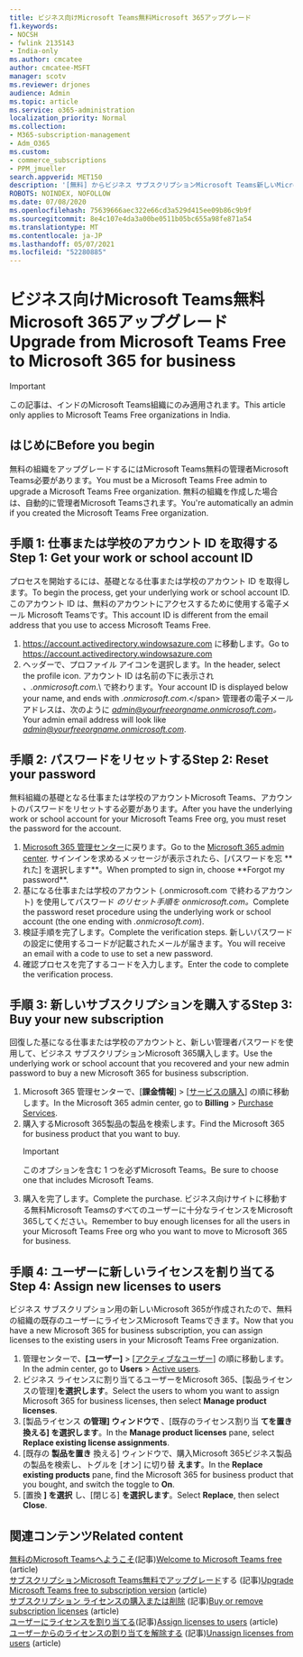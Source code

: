 ```yaml
---
title: ビジネス向けMicrosoft Teams無料Microsoft 365アップグレード
f1.keywords:
- NOCSH
- fwlink 2135143
- India-only
ms.author: cmcatee
author: cmcatee-MSFT
manager: scotv
ms.reviewer: drjones
audience: Admin
ms.topic: article
ms.service: o365-administration
localization_priority: Normal
ms.collection:
- M365-subscription-management
- Adm_O365
ms.custom:
- commerce_subscriptions
- PPM_jmueller
search.appverid: MET150
description: '[無料] からビジネス サブスクリプションMicrosoft Teams新しいMicrosoft 365アップグレードする方法について学習します。'
ROBOTS: NOINDEX, NOFOLLOW
ms.date: 07/08/2020
ms.openlocfilehash: 75639666aec322e66cd3a529d415ee09b86c9b9f
ms.sourcegitcommit: 8e4c107e4da3a00be0511b05bc655a98fe871a54
ms.translationtype: MT
ms.contentlocale: ja-JP
ms.lasthandoff: 05/07/2021
ms.locfileid: "52280885"
---
```

# <a name="upgrade-from-microsoft-teams-free-to-microsoft-365-for-business"></a><span data-ttu-id="17b23-103">ビジネス向けMicrosoft Teams無料Microsoft 365アップグレード</span><span class="sxs-lookup"><span data-stu-id="17b23-103">Upgrade from Microsoft Teams Free to Microsoft 365 for business</span></span>

> [!IMPORTANT]
> <span data-ttu-id="17b23-104">この記事は、インドのMicrosoft Teams組織にのみ適用されます。</span><span class="sxs-lookup"><span data-stu-id="17b23-104">This article only applies to Microsoft Teams Free organizations in India.</span></span>

## <a name="before-you-begin"></a><span data-ttu-id="17b23-105">はじめに</span><span class="sxs-lookup"><span data-stu-id="17b23-105">Before you begin</span></span>

<span data-ttu-id="17b23-106">無料の組織をアップグレードするにはMicrosoft Teams無料の管理者Microsoft Teams必要があります。</span><span class="sxs-lookup"><span data-stu-id="17b23-106">You must be a Microsoft Teams Free admin to upgrade a Microsoft Teams Free organization.</span></span> <span data-ttu-id="17b23-107">無料の組織を作成した場合は、自動的に管理者Microsoft Teamsされます。</span><span class="sxs-lookup"><span data-stu-id="17b23-107">You're automatically an admin if you created the Microsoft Teams Free organization.</span></span>

## <a name="step-1-get-your-work-or-school-account-id"></a><span data-ttu-id="17b23-108">手順 1: 仕事または学校のアカウント ID を取得する</span><span class="sxs-lookup"><span data-stu-id="17b23-108">Step 1: Get your work or school account ID</span></span>

<span data-ttu-id="17b23-109">プロセスを開始するには、基礎となる仕事または学校のアカウント ID を取得します。</span><span class="sxs-lookup"><span data-stu-id="17b23-109">To begin the process, get your underlying work or school account ID.</span></span> <span data-ttu-id="17b23-110">このアカウント ID は、無料のアカウントにアクセスするために使用する電子メール Microsoft Teamsです。</span><span class="sxs-lookup"><span data-stu-id="17b23-110">This account ID is different from the email address that you use to access Microsoft Teams Free.</span></span>

1. <span data-ttu-id="17b23-111"><a href="https://go.microsoft.com/fwlink/p/?linkid=2134797" target="_blank"><https://account.activedirectory.windowsazure.com></a> に移動します。</span><span class="sxs-lookup"><span data-stu-id="17b23-111">Go to <a href="https://go.microsoft.com/fwlink/p/?linkid=2134797" target="_blank"><https://account.activedirectory.windowsazure.com></a></span></span>
2. <span data-ttu-id="17b23-112">ヘッダーで、プロファイル アイコンを選択します。</span><span class="sxs-lookup"><span data-stu-id="17b23-112">In the header, select the profile icon.</span></span> <span data-ttu-id="17b23-113">アカウント ID は名前の下に表示され *、.onmicrosoft.com*.\ で終わります。</span><span class="sxs-lookup"><span data-stu-id="17b23-113">Your account ID is displayed below your name, and ends with *.onmicrosoft.com*.\</span></span>
    <span data-ttu-id="17b23-114">管理者の電子メール アドレスは、次のように *admin@yourfreeorgname.onmicrosoft.com。*</span><span class="sxs-lookup"><span data-stu-id="17b23-114">Your admin email address will look like *admin@yourfreeorgname.onmicrosoft.com*.</span></span>

## <a name="step-2-reset-your-password"></a><span data-ttu-id="17b23-115">手順 2: パスワードをリセットする</span><span class="sxs-lookup"><span data-stu-id="17b23-115">Step 2: Reset your password</span></span>

<span data-ttu-id="17b23-116">無料組織の基礎となる仕事または学校のアカウントMicrosoft Teams、アカウントのパスワードをリセットする必要があります。</span><span class="sxs-lookup"><span data-stu-id="17b23-116">After you have the underlying work or school account for your Microsoft Teams Free org, you must reset the password for the account.</span></span>

1. <span data-ttu-id="17b23-117">
            <a href="https://go.microsoft.com/fwlink/p/?linkid=2024339" target="_blank">Microsoft 365 管理センター</a>に戻ります。</span><span class="sxs-lookup"><span data-stu-id="17b23-117">Go to the <a href="https://go.microsoft.com/fwlink/p/?linkid=2024339" target="_blank">Microsoft 365 admin center</a>.</span></span> <span data-ttu-id="17b23-118">サインインを求めるメッセージが表示されたら、[パスワードを忘 **れた] を選択します**。</span><span class="sxs-lookup"><span data-stu-id="17b23-118">When prompted to sign in, choose **Forgot my password**.</span></span>
2. <span data-ttu-id="17b23-119">基になる仕事または学校のアカウント (.onmicrosoft.com で終わるアカウント) を使用してパスワード *のリセット手順を onmicrosoft.com。*</span><span class="sxs-lookup"><span data-stu-id="17b23-119">Complete the password reset procedure using the underlying work or school account (the one ending with *.onmicrosoft.com*).</span></span>
3. <span data-ttu-id="17b23-120">検証手順を完了します。</span><span class="sxs-lookup"><span data-stu-id="17b23-120">Complete the verification steps.</span></span> <span data-ttu-id="17b23-121">新しいパスワードの設定に使用するコードが記載されたメールが届きます。</span><span class="sxs-lookup"><span data-stu-id="17b23-121">You will receive an email with a code to use to set a new password.</span></span>
4. <span data-ttu-id="17b23-122">確認プロセスを完了するコードを入力します。</span><span class="sxs-lookup"><span data-stu-id="17b23-122">Enter the code to complete the verification process.</span></span>

## <a name="step-3-buy-your-new-subscription"></a><span data-ttu-id="17b23-123">手順 3: 新しいサブスクリプションを購入する</span><span class="sxs-lookup"><span data-stu-id="17b23-123">Step 3: Buy your new subscription</span></span>

<span data-ttu-id="17b23-124">回復した基になる仕事または学校のアカウントと、新しい管理者パスワードを使用して、ビジネス サブスクリプションMicrosoft 365購入します。</span><span class="sxs-lookup"><span data-stu-id="17b23-124">Use the underlying work or school account that you recovered and your new admin password to buy a new Microsoft 365 for business subscription.</span></span>

1. <span data-ttu-id="17b23-125">Microsoft 365 管理センターで、[**課金情報**] > [<a href="https://go.microsoft.com/fwlink/p/?linkid=868433" target="_blank">サービスの購入</a>] の順に移動します。</span><span class="sxs-lookup"><span data-stu-id="17b23-125">In the Microsoft 365 admin center, go to **Billing** > <a href="https://go.microsoft.com/fwlink/p/?linkid=868433" target="_blank">Purchase Services</a>.</span></span>
2. <span data-ttu-id="17b23-126">購入するMicrosoft 365製品の製品を検索します。</span><span class="sxs-lookup"><span data-stu-id="17b23-126">Find the Microsoft 365 for business product that you want to buy.</span></span>
    > [!IMPORTANT]
    > <span data-ttu-id="17b23-127">このオプションを含む 1 つを必ずMicrosoft Teams。</span><span class="sxs-lookup"><span data-stu-id="17b23-127">Be sure to choose one that includes Microsoft Teams.</span></span>
3. <span data-ttu-id="17b23-128">購入を完了します。</span><span class="sxs-lookup"><span data-stu-id="17b23-128">Complete the purchase.</span></span> <span data-ttu-id="17b23-129">ビジネス向けサイトに移動する無料Microsoft Teamsのすべてのユーザーに十分なライセンスをMicrosoft 365してください。</span><span class="sxs-lookup"><span data-stu-id="17b23-129">Remember to buy enough licenses for all the users in your Microsoft Teams Free org who you want to move to Microsoft 365 for business.</span></span>

## <a name="step-4-assign-new-licenses-to-users"></a><span data-ttu-id="17b23-130">手順 4: ユーザーに新しいライセンスを割り当てる</span><span class="sxs-lookup"><span data-stu-id="17b23-130">Step 4: Assign new licenses to users</span></span>

<span data-ttu-id="17b23-131">ビジネス サブスクリプション用の新しいMicrosoft 365が作成されたので、無料の組織の既存のユーザーにライセンスMicrosoft Teamsできます。</span><span class="sxs-lookup"><span data-stu-id="17b23-131">Now that you have a new Microsoft 365 for business subscription, you can assign licenses to the existing users in your Microsoft Teams Free organization.</span></span>

1. <span data-ttu-id="17b23-132">管理センターで、**[ユーザー]** > <a href="https://go.microsoft.com/fwlink/p/?linkid=834822" target="_blank">[アクティブなユーザー]</a> の順に移動します。</span><span class="sxs-lookup"><span data-stu-id="17b23-132">In the admin center, go to **Users** > <a href="https://go.microsoft.com/fwlink/p/?linkid=834822" target="_blank">Active users</a>.</span></span>
2. <span data-ttu-id="17b23-133">ビジネス ライセンスに割り当てるユーザーをMicrosoft 365、[製品ライセンスの管理]**を選択します**。</span><span class="sxs-lookup"><span data-stu-id="17b23-133">Select the users to whom you want to assign Microsoft 365 for business licenses, then select **Manage product licenses**.</span></span>
3. <span data-ttu-id="17b23-134">[製品ライセンス **の管理] ウィンドウで** 、[既存のライセンス割り当 **てを置き換える] を選択します**。</span><span class="sxs-lookup"><span data-stu-id="17b23-134">In the **Manage product licenses** pane, select **Replace existing license assignments**.</span></span>
4. <span data-ttu-id="17b23-135">[既存の **製品を置き** 換える] ウィンドウで、購入Microsoft 365ビジネス製品の製品を検索し、トグルを [オン] に切り替 **えます**。</span><span class="sxs-lookup"><span data-stu-id="17b23-135">In the **Replace existing products** pane, find the Microsoft 365 for business product that you bought, and switch the toggle to **On**.</span></span>
5. <span data-ttu-id="17b23-136">[置換 **] を選択** し、[閉じる] **を選択します**。</span><span class="sxs-lookup"><span data-stu-id="17b23-136">Select **Replace**, then select **Close**.</span></span>

## <a name="related-content"></a><span data-ttu-id="17b23-137">関連コンテンツ</span><span class="sxs-lookup"><span data-stu-id="17b23-137">Related content</span></span>

<span data-ttu-id="17b23-138">[無料のMicrosoft Teamsへようこそ](https://support.microsoft.com/office/6d79a648-6913-4696-9237-ed13de64ae3c)(記事)</span><span class="sxs-lookup"><span data-stu-id="17b23-138">[Welcome to Microsoft Teams free](https://support.microsoft.com/office/6d79a648-6913-4696-9237-ed13de64ae3c) (article)</span></span>\
<span data-ttu-id="17b23-139">[サブスクリプションMicrosoft Teams無料でアップグレード](/microsoftteams/upgrade-freemium)する (記事)</span><span class="sxs-lookup"><span data-stu-id="17b23-139">[Upgrade Microsoft Teams free to subscription version](/microsoftteams/upgrade-freemium) (article)</span></span>\
<span data-ttu-id="17b23-140">[サブスクリプション ライセンスの購入または削除](../licenses/buy-licenses.md) (記事)</span><span class="sxs-lookup"><span data-stu-id="17b23-140">[Buy or remove subscription licenses](../licenses/buy-licenses.md) (article)</span></span>\
<span data-ttu-id="17b23-141">[ユーザーにライセンスを割り当てる](../../admin/manage/assign-licenses-to-users.md)(記事)</span><span class="sxs-lookup"><span data-stu-id="17b23-141">[Assign licenses to users](../../admin/manage/assign-licenses-to-users.md) (article)</span></span>\
<span data-ttu-id="17b23-142">[ユーザーからのライセンスの割り当てを解除する](../../admin/manage/remove-licenses-from-users.md) (記事)</span><span class="sxs-lookup"><span data-stu-id="17b23-142">[Unassign licenses from users](../../admin/manage/remove-licenses-from-users.md) (article)</span></span>
